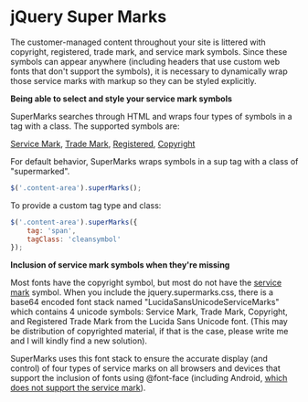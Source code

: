 jQuery Super Marks
==================

The customer-managed content throughout your site is littered with copyright, registered, trade mark, and service mark symbols.  Since these symbols can appear anywhere (including headers that use custom web fonts that don't support the symbols), it is necessary to dynamically wrap those service marks with markup so they can be styled explicitly.  

**Being able to select and style your service mark symbols**

SuperMarks searches through HTML and wraps four types of symbols in a tag with a class.  The supported symbols are:

[Service Mark](http://graphemica.com/%E2%84%A0), [Trade Mark](http://graphemica.com/%E2%84%A2), [Registered](http://graphemica.com/%C2%AE), [Copyright](http://graphemica.com/%C2%A9)

For default behavior, SuperMarks wraps symbols in a sup tag with a class of "supermarked".

```javascript
$('.content-area').superMarks();
```

To provide a custom tag type and class:

```javascript
$('.content-area').superMarks({
    tag: 'span',
    tagClass: 'cleansymbol'
});
```


**Inclusion of service mark symbols when they're missing**

Most fonts have the copyright symbol, but most do not have the [service mark](http://graphemica.com/%E2%84%A0) symbol.  When you include the jquery.supermarks.css, there is a base64 encoded font stack named "LucidaSansUnicodeServiceMarks" which contains 4 unicode symbols: Service Mark, Trade Mark, Copyright, and Registered Trade Mark from the Lucida Sans Unicode font.  (This may be distribution of copyrighted material, if that is the case, please write me and I will kindly find a new solution).

SuperMarks uses this font stack to ensure the accurate display (and control) of four types of service marks on all browsers and devices that support the inclusion of fonts using @font-face (including Android, [which does not support the service mark](http://code.google.com/p/android/issues/detail?id=18919)).